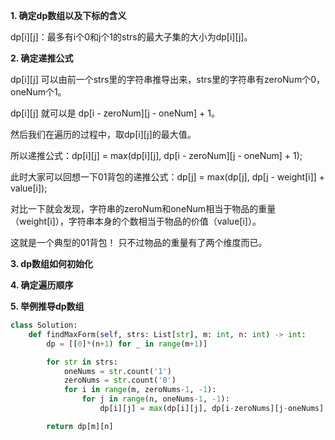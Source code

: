 **1. 确定dp数组以及下标的含义**

dp[i][j]：最多有i个0和j个1的strs的最大子集的大小为dp[i][j]。

**2. 确定递推公式**

dp[i][j] 可以由前一个strs里的字符串推导出来，strs里的字符串有zeroNum个0，oneNum个1。

dp[i][j] 就可以是 dp[i - zeroNum][j - oneNum] + 1。

然后我们在遍历的过程中，取dp[i][j]的最大值。

所以递推公式：dp[i][j] = max(dp[i][j], dp[i - zeroNum][j - oneNum] + 1);

此时大家可以回想一下01背包的递推公式：dp[j] = max(dp[j], dp[j - weight[i]] + value[i]);

对比一下就会发现，字符串的zeroNum和oneNum相当于物品的重量（weight[i]），字符串本身的个数相当于物品的价值（value[i]）。

这就是一个典型的01背包！ 只不过物品的重量有了两个维度而已。

**3. dp数组如何初始化**

**4. 确定遍历顺序**

**5. 举例推导dp数组**

```python
class Solution:
    def findMaxForm(self, strs: List[str], m: int, n: int) -> int:
        dp = [[0]*(n+1) for _ in range(m+1)]

        for str in strs:
            oneNums = str.count('1')
            zeroNums = str.count('0')
            for i in range(m, zeroNums-1, -1):
                for j in range(n, oneNums-1, -1):
                    dp[i][j] = max(dp[i][j], dp[i-zeroNums][j-oneNums] + 1)

        return dp[m][n]
```
